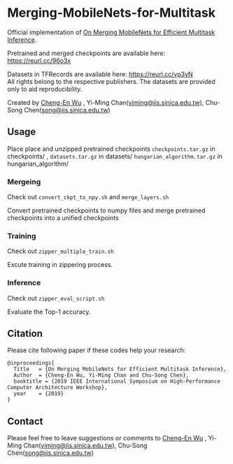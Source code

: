 # Merging-MobileNets-for-Multitask

Official implementation of [On Merging MobileNets for Efficient Multitask Inference](https://docs.wixstatic.com/ugd/42e7ad_1e56b18cd2f04c198550ceafee3b7685.pdf).

Pretrained and merged checkpoints are available here: https://reurl.cc/96o3x

Datasets in TFRecords are available here: https://reurl.cc/vp3vN   
  All rights belong to the respective publishers. The datasets are provided only to aid reproducibility.

Created by [Cheng-En Wu](https://github.com/CEWu) , Yi-Ming Chan(yiming@iis.sinica.edu.tw), Chu-Song Chen(song@iis.sinica.edu.tw)

## Usage
Place place and unzipped pretrained checkpoints `checkpoints.tar.gz` in checkpoints/ , 
      `datasets.tar.gz` in datasets/ `hungarian_algorithm.tar.gz` in hungarian_algorithm/

### Mergeing
Check out `convert_ckpt_to_npy.sh` and `merge_layers.sh`

Convert pretrained checkpoints to numpy files and merge pretrained checkpoints into a unified checkpoints 
### Training
Check out `zipper_multiple_train.sh`

Excute training in zippering process.
### Inference
Check out `zipper_eval_script.sh`

Evaluate the Top-1 accuracy.

## Citation
Please cite following paper if these codes help your research:

    @inproceedings{
      Title   = {On Merging MobileNets for Efficient Multitask Inference},
      Author  = {Cheng-En Wu, Yi-Ming Chan and Chu-Song Chen}, 
      booktitle = {2019 IEEE International Symposium on High-Performance Computer Architecture Workshop},
      year    = {2019}
    }
     
    
## Contact
Please feel free to leave suggestions or comments to [Cheng-En Wu](https://github.com/CEWu) , Yi-Ming Chan(yiming@iis.sinica.edu.tw), Chu-Song Chen(song@iis.sinica.edu.tw)

